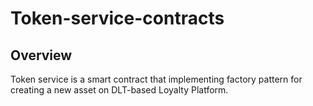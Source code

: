 # Token-service-contracts

## Overview
Token service is a smart contract that implementing factory pattern for creating a new asset on DLT-based Loyalty Platform.